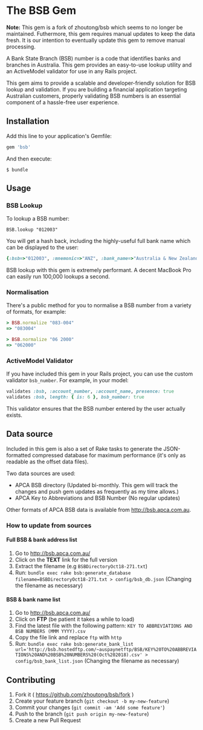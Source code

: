 # The BSB Gem

**Note:** This gem is a fork of zhoutong/bsb which seems to no longer be maintained. Futhermore, this gem requires manual updates to keep the data fresh. It is our intention to eventually update this gem to remove manual processing.

A Bank State Branch (BSB) number is a code that identifies banks and branches in Australia. This gem provides an easy-to-use lookup utility and an ActiveModel validator for use in any Rails project.

This gem aims to provide a scalable and developer-friendly solution for BSB lookup and validation. If you are building a financial application targeting Australian customers, properly validating BSB numbers is an essential component of a hassle-free user experience.

## Installation

Add this line to your application's Gemfile:

```ruby
gem 'bsb'
```

And then execute:

    $ bundle

## Usage

### BSB Lookup

To lookup a BSB number:

```
BSB.lookup "012003"
```

You will get a hash back, including the highly-useful full bank name which can be displayed to the user:

```ruby
{:bsb=>"012003", :mnemonic=>"ANZ", :bank_name=>"Australia & New Zealand Banking Group Limited", :branch=>"115 Pitt St Sydney", :address=>"115 Pitt St", :suburb=>"Sydney", :state=>"NSW", :postcode=>"2000", :flags=>{:paper=>true, :electronic=>true, :high_value=>true}}
```

BSB lookup with this gem is extremely performant. A decent MacBook Pro can easily run 100,000 lookups a second.

### Normalisation

There's a public method for you to normalise a BSB number from a variety of formats, for example:

```ruby
> BSB.normalize "083-004"
=> "083004"

> BSB.normalize "06 2000"
=> "062000"
```

### ActiveModel Validator

If you have included this gem in your Rails project, you can use the custom validator `bsb_number`. For example, in your model:

```ruby
validates :bsb, :account_number, :account_name, presence: true
validates :bsb, length: { is: 6 }, bsb_number: true
```

This validator ensures that the BSB number entered by the user actually exists.

## Data source

Included in this gem is also a set of Rake tasks to generate the JSON-formatted compressed database for maximum performance (it's only as readable as the offset data files).

Two data sources are used:

* APCA BSB directory (Updated bi-monthly. This gem will track the changes and push gem updates as frequently as my time allows.)
* APCA Key to Abbreviations and BSB Number (No regular updates)

Other formats of APCA BSB data is available from http://bsb.apca.com.au.

### How to update from sources

#### Full BSB & bank address list

1. Go to http://bsb.apca.com.au/
2. Click on the **TEXT** link for the full version
3. Extract the filename (e.g `BSBDirectoryOct18-271.txt`)
4. Run: `bundle exec rake bsb:generate_database filename=BSBDirectoryOct18-271.txt > config/bsb_db.json` (Changing the filename as necessary)

#### BSB & bank name list

1. Go to http://bsb.apca.com.au/
2. Click on **FTP** (be patient it takes a while to load)
3. Find the latest file with the following pattern: `KEY TO ABBREVIATIONS AND BSB NUMBERS (MMM YYYY).csv`
4. Copy the file link and replace `ftp` with `http`
5. Run: `bundle exec rake bsb:generate_bank_list url='http://bsb.hostedftp.com/~auspaynetftp/BSB/KEY%20TO%20ABBREVIATIONS%20AND%20BSB%20NUMBERS%20(Oct%202018).csv' > config/bsb_bank_list.json` (Changing the filename as necessary)

## Contributing

1. Fork it ( https://github.com/zhoutong/bsb/fork )
2. Create your feature branch (`git checkout -b my-new-feature`)
3. Commit your changes (`git commit -am 'Add some feature'`)
4. Push to the branch (`git push origin my-new-feature`)
5. Create a new Pull Request
